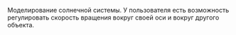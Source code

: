 Моделирование солнечной системы. У пользователя есть возможность регулировать скорость вращения вокруг своей оси и вокруг другого объекта.
